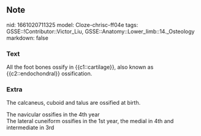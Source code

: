 ## Note
nid: 1661020711325
model: Cloze-chrisc-ff04e
tags: GSSE::!Contributor::Victor_Liu, GSSE::Anatomy::Lower_limb::14._Osteology
markdown: false

### Text
All the foot bones ossify in {{c1::cartilage}}, also known as {{c2::endochondral}} ossification.

### Extra
The calcaneus, cuboid and talus are ossified at birth.
<div>
  The navicular ossifies in the 4th year
</div>
<div>
  The lateral cuneiform ossifies in the 1st year, the medial in 4th
  and intermediate in 3rd
</div>
